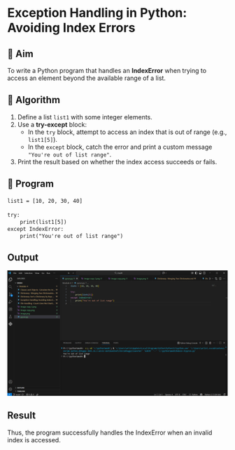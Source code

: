 # Exception Handling in Python: Avoiding Index Errors

## 🎯 Aim
To write a Python program that handles an **IndexError** when trying to access an element beyond the available range of a list.

## 🧠 Algorithm
1. Define a list `list1` with some integer elements.
2. Use a **try-except** block:
   - In the `try` block, attempt to access an index that is out of range (e.g., `list1[5]`).
   - In the `except` block, catch the error and print a custom message `"You're out of list range"`.
3. Print the result based on whether the index access succeeds or fails.

## 🧾 Program
```
list1 = [10, 20, 30, 40]

try:
    print(list1[5])
except IndexError:
    print("You're out of list range")

```
## Output
![alt text](<image copy 3.png>)


## Result
Thus, the program successfully handles the IndexError when an invalid index is accessed.